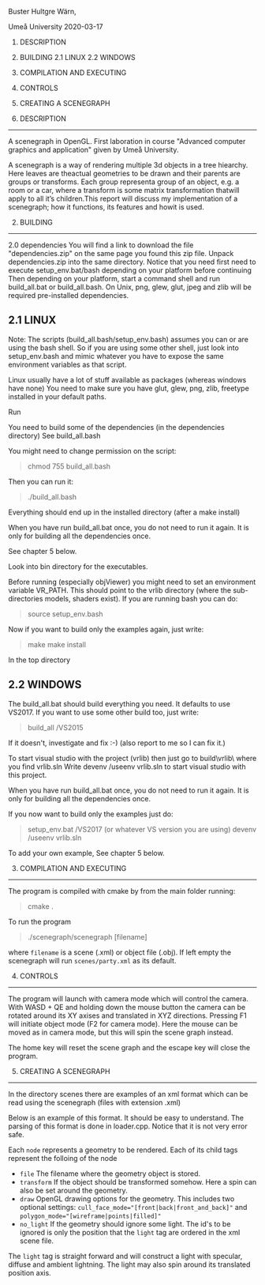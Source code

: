 Buster Hultgre Wärn,

Umeå University
2020-03-17

1. DESCRIPTION
2. BUILDING
  2.1 LINUX
  2.2 WINDOWS
3. COMPILATION AND EXECUTING
4. CONTROLS
5. CREATING A SCENEGRAPH

1. DESCRIPTION
-------------

A scenegraph in OpenGL. First laboration in course "Advanced computer graphics and application" given by Umeå University.

A scenegraph is a way of rendering multiple 3d objects in a tree hiearchy. Here leaves are theactual geometries to be drawn and their parents are groups or transforms. Each group representa group of an object, e.g. a room or a car, where a transform is some matrix transformation thatwill apply to all it’s children.This report will discuss my implementation of a scenegraph; how it functions, its features and howit is used.
  
2. BUILDING
-----------

2.0 dependencies
You will find a link to download the file "dependencies.zip" on the same page you found this zip file.
Unpack dependencies.zip into the same directory.
Notice that you need first need to execute setup_env.bat/bash depending on your platform before continuing
Then depending on your platform, start a command shell and run build_all.bat or build_all.bash.
On Unix, png, glew, glut, jpeg and zlib will be required pre-installed dependencies.


2.1 LINUX
---------

Note: The scripts (build_all.bash/setup_env.bash) assumes you can or are using the bash shell.
So if you are using some other shell, just look into setup_env.bash and mimic whatever you have to expose the same environment variables as that script.

Linux usually have a lot of stuff available as packages (whereas windows have none)
You need to make sure you have glut, glew, png, zlib, freetype installed in your default paths.

Run 

You need to build some of the dependencies (in the dependencies directory)
See build_all.bash

You might need to change permission on the script:

> chmod 755 build_all.bash

Then you can run it:

> ./build_all.bash

Everything should end up in the installed directory (after a make install)

When you have run build_all.bat once, you do not need to run it again.
It is only for building all the dependencies once.

See chapter 5 below.

Look into bin directory for the executables.

Before running (especially objViewer) you might need to set an environment variable VR_PATH.
This should point to the vrlib directory (where the sub-directories models, shaders exist).
If you are running bash you can do:

> source setup_env.bash 

Now if you want to build only the examples again, just write:

> make 
> make install

In the top directory

2.2 WINDOWS
-----------

The build_all.bat should build everything you need.
It defaults to use VS2017. If you want to use some other build too, just write:

> build_all /VS2015

If it doesn't, investigate and fix :-) (also report to me so I can fix it.)

To start visual studio with the project (vrlib) then just go to build\vrlib\ where you find vrlib.sln
Write devenv /useenv vrlib.sln to start visual studio with this project.

When you have run build_all.bat once, you do not need to run it again.
It is only for building all the dependencies once.

If you now want to build only the examples just do:

> setup_env.bat /VS2017 (or whatever VS version you are using)
> devenv /useenv vrlib.sln

To add your own example, See chapter 5 below.


3. COMPILATION AND EXECUTING
------------
The program is compiled with cmake by from the main folder running:
> cmake .

To run the program
> ./scenegraph/scenegraph [filename]

where `filename` is a scene (.xml) or object file (.obj). If left empty the scenegraph will run `scenes/party.xml` as its default.

4. CONTROLS
-------------

The program will launch with camera mode which will control the camera. With WASD + QE and holding down the mouse button the camera can be rotated around its XY axises and translated in XYZ directions. Pressing F1 will initiate object mode (F2 for camera mode). Here the mouse can be moved as in camera mode, but this will spin the scene graph instead.

The home key will reset the scene graph and the escape key will close the program.


5. CREATING A SCENEGRAPH
-------------
In the directory scenes there are examples of an xml format which can be read using the scenegraph (files with extension .xml)

Below is an example of this format. It should be easy to understand.
The parsing of this format is done in loader.cpp. Notice that it is not very error safe.

<?xml version="1.0" encoding="utf-8"?>
<scene>
  <node name="[name]">
    <file path="[filepath]"> </file>
    <transform translate="x y z" rotate="x y z" scale="x y z" spin="x y z"></transform>
    <draw cull_face_mode="[option]" polygon_mode="[option]"></draw>
    <no_light id="light_1 light_2 ... light_n"></no_light>
  </node>

  <light name="[name]" position="x y z" diffuse="x y z" specular="x y z" spin="x y z"></light>

</scene>

Each `node` represents a geometry to be rendered. Each of its child tags represent the folloing of the node

- `file` The filename where the geometry object is stored.
- `transform` If the object should be transformed somehow. Here a spin can also be set around the geometry.
- `draw` OpenGL drawing options for the geometry. This includes two optional settings: `cull_face_mode="[front|back|front_and_back]"` and `polygon_mode="[wireframe|points|filled]"`
- `no_light` If the geometry should ignore some light. The id's to be ignored is only the position that the `light` tag are ordered in the xml scene file.

The `light` tag is straight forward and will construct a light with specular, diffuse and ambient lightning. The light may also spin around its translated position axis.